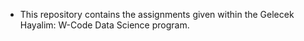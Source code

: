 * This repository contains the assignments given within the Gelecek Hayalim: W-Code Data Science program.